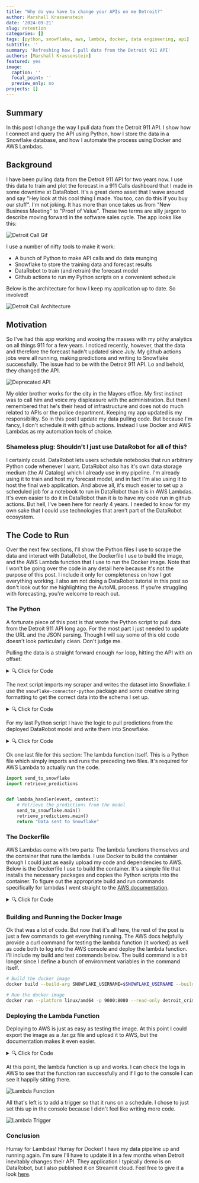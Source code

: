 ```yaml
---
title: "Why do you have to change your APIs on me Detroit?"
author: Marshall Krassenstein
date: '2024-09-21'
slug: retention
categories: []
tags: [python, snowflake, aws, lambda, docker, data engineering, api]
subtitle: ''
summary: 'Refreshing how I pull data from the Detroit 911 API'
authors: [Marshall Krassenstein]
featured: yes
image:
  caption: ''
  focal_point: ''
  preview_only: no
projects: []
---
```


## Summary

In this post I change the way I pull data from the Detroit 911 API. I show how I connect and query the API using Python, how I store the data in a Snowflake database, and how I automate the process using Docker and AWS Lambdas.

## Background

I have been pulling data from the Detroit 911 API for two years now. I use this data to train and plot the forecast in a 911 Calls dashboard that I made in some downtime at DataRobot. It's a great demo asset that I wave around and say "Hey look at this cool thing I made. You too, can do this if you buy our stuff". I'm not joking. It has more than once takes us from "New Business Meeting" to "Proof of Value". These two terms are silly jargon to describe moving forward in the software sales cycle. The app looks like this:

![Detroit Call Gif](images/detroit_911_call_app.gif)

I use a number of nifty tools to make it work:
- A bunch of Python to make API calls and do data munging
- Snowflake to store the training data and forecast results
- DataRobot to train (and retrain) the forecast model
- Github actions to run my Python scripts on a convenient schedule

Below is the architecture for how I keep my application up to date. So involved!

![Detroit Call Architecture](images/detroit_call_architecture.jpg)

## Motivation

So I've had this app working and wooing the masses with my pithy analytics on all things 911 for a few years. I noticed recently, however, that the data and therefore the forecast hadn't updated since July. My github actions jobs were all running, making predictions and writing to Snowflake successfully. The issue had to be with the Detroit 911 API. Lo and behold, they changed the API.

![Deprecated API](images/deprecated_api.jpg)

My older brother works for the city in the Mayors office. My first instinct was to call him and voice my displeasure with the administration. But then I remembered that he's their head of infrastructure and does not do much related to APIs or the police department. Keeping my app updated is my responsibility. So in this post I update my data pulling code. But because I'm fancy, I don't schedule it with github actions. Instead I use Docker and AWS Lambdas as my automation tools of choice.

### Shameless plug: Shouldn't I just use DataRobot for all of this?

I certainly could. DataRobot lets users schedule notebooks that run arbitrary Python code whenever I want. DataRobot also has it's own data storage medium (the AI Catalog) which I already use in my pipeline. I'm already using it to train and host my forecast model, and in fact I'm also using it to host the final web application. And above all, it's much easier to set up a scheduled job for a notebook to run in DataRobot than it is in AWS Lambdas. It's even easier to do it in DataRobot than it is to have my code run in github actions. But hell, I've been here for nearly 4 years. I needed to know for my own sake that I could use technologies that aren't part of the DataRobot ecosystem.

## The Code to Run

Over the next few sections, I'll show the Python files I use to scrape the data and interact with DataRobot, the Dockerfile I use to build the image, and the AWS Lambda function that I use to run the Docker image. Note that I won't be going over the code in any detail here because it's not the purpose of this post. I include it only for completeness on how I got everything working. I also am not doing a DataRobot tutorial in this post so don't look out for me highlighting the AutoML process. If you're struggling with forecasting, you're welcome to reach out.

### The Python

A fortunate piece of this post is that wrote the Python script to pull data from the Detroit 911 API long ago. For the most part I just needed to update the URL and the JSON parsing. Though I will say some of this old code doesn't look particularly clean. Don't judge me.

Pulling the data is a straight forward enough `for` loop, hitting the API with an offset:

<details>

<summary>🔍 Click for Code</summary>

```python
# pull_crime_data.py

from datetime import datetime as dt
import time

from logzero import logger
import pandas as pd
import requests


ONE_YEAR_AGO = (dt.now() - pd.DateOffset(years=1)).strftime("%Y-%m-%d")

RAW_CALLS_ROUTE: str = (
    f"https://services2.arcgis.com/qvkbeam7Wirps6zC/arcgis/rest/services/Police_Serviced_911_Calls/FeatureServer/0/query?where=called_at>'{ONE_YEAR_AGO}'&outFields=*&returnGeometry=false&f=json"
)


def pull_crime_data(num_records: int) -> pd.DataFrame:
    """
    Pull data from the Detroit Police Department's 911 Call for Service API.
    API call generated here: https://data.detroitmi.gov/datasets/detroitmi::911-calls-for-service-last-30-days/about
    """

    one_year_ago = (dt.now() - pd.DateOffset(years=1)).strftime("%Y-%m-%d")
    one_year_ago_millis = (
        int(time.mktime(dt.strptime(one_year_ago, "%Y-%m-%d").timetuple())) * 1000
    )
    raw_data = pd.DataFrame()
    for i, offset in enumerate(range(0, num_records + 2000, 2000)):
        data = requests.get(RAW_CALLS_ROUTE + f"&resultOffset={offset}")
        data = data.json()
        records = [row["attributes"] for row in data.get("features")]
        df = pd.DataFrame(records).loc[lambda x: x["called_at"] > one_year_ago_millis]
        if len(df) > 0:
            start_shape = raw_data.shape
            raw_data = pd.concat((raw_data, df), axis=0)
            if raw_data.drop_duplicates().shape == start_shape:
                logger.info("DataFrame is the same size as before. Exiting loop...")
                break
        if i % 10 == 0:
            logger.info(f"Data Pulled for {offset} records")
            # be nice or pay the price
            time.sleep(1)

    return raw_data


def main():
    count_url = RAW_CALLS_ROUTE + "&returnCountOnly=true"
    record_count = requests.get(count_url)
    num_records = int(record_count.json()["count"])
    logger.info(f"Total Records in past year: {num_records}")

    detroit_crime_raw = pull_crime_data(num_records)

    detroit_crime_raw["day"] = (dt.now() + pd.DateOffset(days=1)).strftime("%Y-%m-%d")
    return detroit_crime_raw
```

</details>

The next script imports my scraper and writes the dataset into Snowflake. I use the `snowflake-connector-python` package and some creative string formatting to get the correct data into the schema I set up.

<details>

<summary>🔍 Click for Code</summary>

```python
# send_to_snowflake.py

from datetime import datetime as dt
import os

from logzero import logger
import pandas as pd
import numpy as np
import snowflake
import snowflake.connector
from snowflake.connector.pandas_tools import write_pandas
from snowflake.connector.connection import SnowflakeConnection, SnowflakeCursor

import pull_crime_data

SNOW_USERNAME = os.environ["SNOWFLAKE_USERNAME"]
SNOW_PASSWORD = os.environ["SNOWFLAKE_PASSWORD"]
SNOW_DATABASE = "SANDBOX"
SNOW_SCHEMA = "DETROIT"
SNOW_TABLE_NAME = "DETROIT_30_DAY_911_CALLS"
SNOW_LONG_TABLE_NAME = "DETROIT_911_CALLS_LONG"
SNOW_WAREHOUSE = "DEMO_WH"
SNOW_ACCOUNT = "PUBLIC"
URL = "datarobot_partner"

CURRENT_DAY = dt.now().strftime("%Y-%m-%d")
PATH = "./data/"


def read_data(path: str) -> pd.DataFrame:
    """
    Reads in the data from the given path.
    """
    return pd.read_csv(path)


def reformat_data(df: pd.DataFrame) -> pd.DataFrame:
    """Make dataset usable for training.

    Condenses raw pull from Detroit API into consistently spaced training data
    uniquely keyed by district, priority, and call hour.
    """
    df_condense = (
        df.assign(
            call_time=lambda x: (x["called_at"] / 1000).astype("datetime64[s]"),
            call_hour=lambda x: x["call_time"].dt.floor("h"),
            call_day=lambda x: x["call_time"].dt.floor("d"),
            priority=lambda x: x["priority"].replace("P", None).replace(" ", None),
            district=lambda x: "District "
            + x.council_district.fillna(0).astype(float).astype(int).astype(str),
            incidents=1,
        )
        .loc[
            lambda x: (x.call_day < CURRENT_DAY)
            | ((x.call_day == CURRENT_DAY) & (x.call_hour.dt.hour == 0))
        ]
        .loc[lambda x: x.district != "District 0"]
        .loc[lambda x: ~pd.isna(x.priority)]
        .assign(priority=lambda x: x.priority.astype(int))
        .loc[lambda x: x.priority.isin(list(range(1, 6)))]
    )

    dummy_p = pd.get_dummies(df_condense.priority.replace(" ", None))

    d_cols = [f"priority_{i}" for i in dummy_p.columns]
    dummy_p.columns = d_cols
    df_encode = pd.DataFrame(
        np.hstack((df_condense, dummy_p)), columns=list(df_condense.columns) + d_cols
    )

    df_shrink = (
        df_encode.groupby(["call_hour", "district"])
        .agg(
            {
                "incidents": "sum",
                "priority_1": "sum",
                "priority_2": "sum",
                "priority_3": "sum",
                "priority_4": "sum",
                "priority_5": "sum",
            }
        )
        .reset_index()
        .assign(association_id=lambda x: x.district + " - " + x.call_hour.astype(str))
        .assign(call_hour=lambda x: x.call_hour.astype(str))
    )
    for i in range(1, 6):
        df_shrink[f"priority_{i}"] = df_shrink[f"priority_{i}"].astype(int)
    df_long = (
        df_condense.groupby(["call_hour", "priority", "district"])["incidents"]
        .sum()
        .reset_index()
        .assign(
            series_id=lambda x: "D" + x.district.str[-1] + "P" + x.priority.astype(str),
            unique_key=lambda x: x.series_id + " " + x.call_hour.astype(str),
            call_hour=lambda x: x.call_hour.astype(str),
        )
    )[["call_hour", "district", "priority", "incidents", "series_id", "unique_key"]]
    df_long.columns = [i.upper() for i in df_long.columns]

    interpolated_df = pd.DataFrame()
    for series in df_long.SERIES_ID.unique():
        t_df = df_long.loc[lambda x: x.SERIES_ID == series].reset_index(drop=True)
        district, priority, series_id = (
            t_df.DISTRICT[0],
            t_df.PRIORITY[0],
            t_df.SERIES_ID[0],
        )
        min_date, max_date = t_df["CALL_HOUR"].min(), t_df["CALL_HOUR"].max()
        t_df["CALL_HOUR"] = pd.to_datetime(t_df["CALL_HOUR"])
        r = pd.date_range(start=min_date, end=max_date, freq="h")
        new_df = (
            t_df.set_index("CALL_HOUR")
            .reindex(r)
            .assign(
                DISTRICT=district,
                PRIORITY=priority,
                SERIES_ID=series_id,
                UNIQUE_KEY=lambda x: series_id + " " + x.index.astype(str),
            )
            .fillna(0)
            .reset_index()
            .rename(columns={"index": "CALL_HOUR"})
        )
        interpolated_df = pd.concat((interpolated_df, new_df), axis=0)
    interpolated_df["CALL_HOUR"] = interpolated_df["CALL_HOUR"].astype(str)

    return df_shrink, interpolated_df


def count_and_delete_records(
    cur: SnowflakeCursor,
    table_name: str,
    longest_ago_call_date: str,
    call_hour: str = "call_hour",
):

    sql = f"""SELECT count(*) as total FROM {SNOW_DATABASE}.{SNOW_SCHEMA}.{table_name} as a WHERE a."{call_hour}" >= TO_TIMESTAMP_NTZ('{longest_ago_call_date}')"""
    cur.execute(sql)
    count_rows = cur.fetchone()[0]

    logger.info(f"Deleting out of date information for {count_rows} records...")
    # Drop records below latest pulled call date
    sql = f"""DELETE FROM {SNOW_DATABASE}.{SNOW_SCHEMA}.{table_name} as a WHERE a."{call_hour}" >= TO_TIMESTAMP_NTZ('{longest_ago_call_date}')"""
    logger.info(f"{count_rows} records deleted")
    cur.execute(sql)


def write_new_records(cnx: SnowflakeConnection, table_name: str, df: pd.DataFrame):
    logger.info(f"Writing new records to {table_name}...")

    # Write the fresh data from the DataFrame to the table
    success, nchunks, nrows, _ = write_pandas(
        cnx,
        df,
        database=SNOW_DATABASE,
        schema=SNOW_SCHEMA,
        table_name=table_name,
        quote_identifiers=True,
    )
    if success:
        logger.info(f"Success: {nchunks} chunks, {nrows} rows written successfully")
    else:
        logger.error("Write failed")


def send_data_to_snowflake(df_wide: pd.DataFrame, df_long: pd.DataFrame) -> None:
    """
    Sends the data to Snowflake.
    """

    # Create the connection to the Snowflake database.
    cnx = snowflake.connector.connect(
        user=SNOW_USERNAME,
        password=SNOW_PASSWORD,
        account=URL,
        warehouse=SNOW_WAREHOUSE,
        database=SNOW_DATABASE,
        schema=SNOW_SCHEMA,
    )

    # Create a Cursor
    cur = cnx.cursor()

    # cur data type

    longest_ago_call_date = min(pd.to_datetime(df_wide.call_hour).astype(str))

    count_and_delete_records(cur, SNOW_TABLE_NAME, longest_ago_call_date)
    write_new_records(cnx, SNOW_TABLE_NAME, df_wide)

    count_and_delete_records(
        cur, SNOW_LONG_TABLE_NAME, longest_ago_call_date, call_hour="CALL_HOUR"
    )
    write_new_records(cnx, SNOW_LONG_TABLE_NAME, df_long)

    cnx.close()


def main(read_from_file: bool = False) -> None:
    if read_from_file:
        logger.info("Reading Data")
        df = read_data(os.path.join(PATH, "detroit_crime.csv"))
    else:
        df = pull_crime_data.main()
    logger.info("Prepping Data")
    df_wide, df_long = reformat_data(df)
    logger.info("Sending Data to Snowflake")
    send_data_to_snowflake(df_wide, df_long)
    logger.info("Finished")


if __name__ == "__main__":
    main(read_from_file=False)


```

</details>

For my last Python script I have the logic to pull predictions from the deployed DataRobot model and write them into Snowflake.

<details>

<summary>🔍 Click for Code</summary>

```python
# retrieve_predictions.py
import datetime
import os

import datarobot as dr
from logzero import logger
import pandas as pd
import snowflake
import snowflake.connector
from snowflake.connector.pandas_tools import write_pandas

SNOW_USERNAME = os.environ["SNOWFLAKE_USERNAME"]
SNOW_PASSWORD = os.environ["SNOWFLAKE_PASSWORD"]
SNOW_DATABASE = "SANDBOX"
SNOW_SCHEMA = "DETROIT"
SNOW_TABLE_NAME_WIDE = "DETROIT_30_DAY_911_CALLS"
SNOW_PREDICTION_TABLE_NAME_WIDE = "DETROIT_30_DAY_911_CALLS_PREDICTIONS"
SNOW_WAREHOUSE = "DEMO_WH"
SNOW_ACCOUNT = "PUBLIC"
URL = "datarobot_partner"


SNOW_TABLE_NAME_LONG = "DETROIT_911_CALLS_LONG"
SNOW_PREDICTION_TABLE_NAME_LONG = "DETROIT_911_CALLS_RENEW_LONG_PREDICTIONS"

DR_ENDPOINT = "https://app.datarobot.com/api/v2/"
API_KEY = os.environ["DATAROBOT_API_TOKEN"]
RETRAINING_AI_CATALOG_ID = "622f8b84b8cf90513094eeca"
BASE_TRAINING_AI_CATALOG_ID = "61ddb8eca93a7c03f6a5816b"
DEPLOYMENT_ID = "62309f2eb9797a90972f84a8"


def pull_data_from_snowflake(SNOW_TABLE):

    # Create the connection to the Snowflake database.
    cnx = snowflake.connector.connect(
        user=SNOW_USERNAME,
        password=SNOW_PASSWORD,
        account=URL,
        warehouse=SNOW_WAREHOUSE,
        database=SNOW_DATABASE,
        schema=SNOW_SCHEMA,
    )

    # # Create a Cursor
    cur = cnx.cursor()
    call_hour = "call_hour" if SNOW_TABLE == SNOW_TABLE_NAME_WIDE else "CALL_HOUR"
    sql = f"""
        SELECT *  
        FROM {SNOW_DATABASE}.{SNOW_SCHEMA}.{SNOW_TABLE} as a 
        WHERE a."{call_hour}" >= (
            SELECT ADD_MONTHS(MAX(b."{call_hour}"),-3) FROM {SNOW_DATABASE}.{SNOW_SCHEMA}.{SNOW_TABLE} as b
            )
            """
    cur.execute(sql)
    df = cur.fetch_pandas_all()
    cur.close()
    return df


def build_long_prediction_set(df: pd.DataFrame, start_hours: int, fd_hours: int) -> pd.DataFrame:

    latest_call_hour = df.CALL_HOUR.max()
    prediction_start = latest_call_hour + datetime.timedelta(hours=start_hours)
    prediction_end = latest_call_hour + datetime.timedelta(hours=fd_hours)

    priorities = [str(i) for i in range(1, 6)]
    df_predictions = df.loc[lambda x: x.PRIORITY.isin(priorities)]
    district_priority = df_predictions[["DISTRICT", "PRIORITY"]].drop_duplicates()
    # district_priority_list = list(itertools.product(*district_priority.values))
    for district, priority in district_priority.values:
        # temp = df.loc[(df.district == district) & (df.priority == priority)]

        df_future = (
            pd.DataFrame(
                pd.date_range(start=prediction_start, end=prediction_end, freq="h")
            )
            .rename(columns={0: "CALL_HOUR"})
            .assign(
                DISTRICT=district,
                PRIORITY=priority,
                SERIES_ID="D" + district[-1] + "P" + str(priority),
            )
        )
        df_predictions = pd.concat((df_predictions, df_future))

    df_prediction_file = (
        df_predictions.reset_index(drop=True)
        .assign(UNIQUE_KEY=lambda x: x.SERIES_ID + " " + x.CALL_HOUR.astype(str))
        .assign(
            CALL_HOUR=lambda x: pd.to_datetime(
                x.CALL_HOUR.astype(str) + ".001", unit="ns"
            )
        )
        .sort_values(by=["SERIES_ID", "CALL_HOUR"])
    )

    return df_prediction_file


def predict(
    data,
    deployment_id,
    forecast_point=None,
    predictions_start_date=None,
    predictions_end_date=None,
):
    """
    Make predictions on data provided using DataRobot deployment_id provided.
    See docs for details:
         https://app.datarobot.com/docs/predictions/api/dr-predapi.html

    Parameters
    ----------
    data : str
        Feature1,Feature2
        numeric_value,string
    deployment_id : str
        Deployment ID to make predictions with.
    forecast_point : str, optional
        Forecast point as timestamp in ISO format
    predictions_start_date : str, optional
        Start of predictions as timestamp in ISO format
    predictions_end_date : str, optional
        End of predictions as timestamp in ISO format

    Returns
    -------
    Response schema:
        https://app.datarobot.com/docs/predictions/api/dr-predapi.html#response-schema

    Raises
    ------
    DataRobotPredictionError if there are issues getting predictions from DataRobot
    """
    # Set HTTP headers. The charset should match the contents of the file.
    headers = {
        "Content-Type": "text/plain; charset=UTF-8",
        "Authorization": "Bearer {}".format(API_KEY),
        "DataRobot-Key": DATAROBOT_KEY,
    }

    url = API_URL.format(deployment_id=deployment_id)

    params = {
        "forecastPoint": forecast_point,
        "predictionsStartDate": predictions_start_date,
        "predictionsEndDate": predictions_end_date,
    }

    # Make API request for predictions
    predictions_response = requests.post(url, data=data, headers=headers, params=params)
    return predictions_response.json()


def predictions_to_dataframe(
    predictions: pd.DataFrame, snow_table_name: str
) -> pd.DataFrame:
    """
    Converts the predictions into a dataframe
    """

    predictions_df = pd.DataFrame()

    for row in predictions["data"]:
        temp_dict = {}
        temp_dict["seriesId"] = [row["seriesId"]]
        temp_dict["timestamp"] = [row["timestamp"]]
        temp_dict["prediction"] = [row["prediction"]]
        temp_dict["forecastDistance"] = [row["forecastDistance"]]
        temp_dict["assocation_id"] = [
            row.get("passthroughValues").get("association_id")
        ]

        if snow_table_name == SNOW_PREDICTION_TABLE_NAME_WIDE:
            temp_dict["assocation_id"] = [
                row.get("passthroughValues").get("association_id")
            ]
            temp_df = pd.DataFrame(temp_dict)
            temp_df.columns = [
                "district",
                "call_hour",
                "incidents",
                "forecast_distance",
                "association_id",
            ]

        else:
            temp_dict["assocation_id"] = [
                row.get("passthroughValues").get("UNIQUE_KEY")
            ]
            try:
                temp_dict["interval_high"] = [
                    row.get("predictionIntervals").get("80").get("high")
                ]
                temp_dict["interval_low"] = [
                    row.get("predictionIntervals").get("80").get("low")
                ]
            except:
                temp_dict["interval_high"] = [0]
                temp_dict["interval_low"] = [0]

            temp_df = pd.DataFrame(temp_dict)
            temp_df.columns = [
                "SERIES_ID",
                "CALL_HOUR",
                "INCIDENTS",
                "FORECAST_DISTANCE",
                "UNIQUE_KEY",
                "INTERVAL_HIGH",
                "INTERVAL_LOW",
            ]

        predictions_df = pd.concat((predictions_df, temp_df))

        temp_df = pd.DataFrame(temp_dict)

    call_hour = (
        "call_hour"
        if snow_table_name == SNOW_PREDICTION_TABLE_NAME_WIDE
        else "CALL_HOUR"
    )
    predictions_df[call_hour] = pd.to_datetime(
        predictions_df[call_hour]
    ).dt.tz_localize(None)
    return predictions_df


def write_latest_predictions_to_snowflake(
    df: pd.DataFrame, snow_prediction_table: str
) -> None:
    cnx = snowflake.connector.connect(
        user=SNOW_USERNAME,
        password=SNOW_PASSWORD,
        account=URL,
        warehouse=SNOW_WAREHOUSE,
        database=SNOW_DATABASE,
        schema=SNOW_SCHEMA,
    )

    # # Create a Cursor
    cur = cnx.cursor()
    if snow_prediction_table == SNOW_PREDICTION_TABLE_NAME_WIDE:
        sql = f"""
            CREATE OR REPLACE TABLE 
            {SNOW_DATABASE}.{SNOW_SCHEMA}.{snow_prediction_table} (
                district TEXT,
                call_hour TIMESTAMP_NTZ,
                incidents numeric(30,3),
                forecast_distance INTEGER,
                association_id TEXT
            );
            """
    else:
        print("Long Query")
        sql = f"""
            CREATE OR REPLACE TABLE
            {SNOW_DATABASE}.{SNOW_SCHEMA}.{snow_prediction_table} (
                SERIES_ID TEXT,
                CALL_HOUR TIMESTAMP_NTZ,
                INCIDENTS numeric(30,3),
                FORECAST_DISTANCE INTEGER,
                UNIQUE_KEY varchar(255) NOT NULL,
                INTERVAL_HIGH numeric(30,3),
                INTERVAL_LOW numeric(30,3)
            );
            """

    cur.execute(sql)

    call_hour = (
        "call_hour"
        if snow_prediction_table == SNOW_PREDICTION_TABLE_NAME_WIDE
        else "CALL_HOUR"
    )
    df[call_hour] = pd.to_datetime(df[call_hour]).astype(str)
    df.columns = [i.upper() for i in df.columns]
    # Write the data from the DataFrame to the table named
    # Update Table Name
    _, _, nrows, _ = write_pandas(
        cnx,
        df,
        database=SNOW_DATABASE,
        schema=SNOW_SCHEMA,
        table_name=snow_prediction_table,
        quote_identifiers=True,
    )
    logger.info(
        "Great success! Wrote {} rows to {}".format(nrows, snow_prediction_table)
    )
    cnx.close()
    return


def remove_old_retraining_data(client: dr.client, did: str):
    url = f"{DR_ENDPOINT}/datasets/{did}/versions/"
    dataset_versions = client.get(url).json()
    logger.info(f"Found {dataset_versions['count']} versions of {did}")
    if dataset_versions["count"] > 75:
        sorted_versions = sorted(
            dataset_versions["data"], key=lambda x: pd.to_datetime(x["creationDate"])
        )
        for version in sorted_versions[:-50]:
            url = f"{DR_ENDPOINT}/datasets/{did}/versions/{version['versionId']}"
            client.delete(url)
        logger.info(f"Deleted {dataset_versions['count'] - 50} versions of {did}")


def main():
    """
    Runs all the functions
    """
    logger.info(f"Retrieving data from Snowflake table: {SNOW_TABLE_NAME_LONG}")
    df = pull_data_from_snowflake(SNOW_TABLE=SNOW_TABLE_NAME_LONG)
    logger.info("Building/writing prediction set")

    scoring_data = build_long_prediction_set(df, 1, 168).to_csv()
    logger.info("Retrieving predictions from DataRobot")

    # Primary Deployment ***
    predictions = predict(
        scoring_data,
        DEPLOYMENT_ID_LONG,
        forecast_point=None,
        predictions_start_date=None, 
        predictions_end_date=None,
    )

    df_predictions = predictions_to_dataframe(
        predictions, SNOW_PREDICTION_TABLE_NAME_LONG
    )

    logger.info(f"Writing predictions to {SNOW_PREDICTION_TABLE_NAME_LONG}")
    write_latest_predictions_to_snowflake(
        df_predictions, SNOW_PREDICTION_TABLE_NAME_LONG
    )

    logger.info("Cleaning out old retraining data from AI Catalog")
    client = dr.Client(endpoint=DR_ENDPOINT, token=API_KEY)
    remove_old_retraining_data(client, RETRAINING_AI_CATALOG_ID)
    remove_old_retraining_data(client, BASE_TRAINING_AI_CATALOG_ID)

    return


if __name__ == "__main__":

    # Long table that predicts on priority
    main()

```

</details>

Ok one last file for this section: The lambda function itself. This is a Python file which simply imports and runs the preceding two files. It's required for AWS Lambda to actually run the code.

```python
import send_to_snowflake
import retrieve_predictions


def lambda_handler(event, context):
    # Retrieve the predictions from the model
    send_to_snowflake.main()
    retrieve_predictions.main()
    return "Data sent to Snowflake"
```

### The Dockerfile

AWS Lambdas come with two parts: The lambda functions themselves and the container that runs the lambda. I use Docker to build the container though I could just as easily upload my code and dependencies to AWS. Below is the Dockerfile I use to build the container. It's a simple file that installs the necessary packages and copies the Python scripts into the container. To figure out the appropriate build and run commands specifically for lambdas I went straight to the [AWS documentation](https://docs.aws.amazon.com/lambda/latest/dg/python-image.html#python-image-instructions).

<details>

<summary>🔍 Click for Code</summary>

```Dockerfile
# Slim python 3.10
FROM public.ecr.aws/lambda/python:3.10

ARG LAMBDA_TASK_ROOT=${LAMBDA_TASK_ROOT} 

# Copy requirements.txt
COPY requirements.txt ${LAMBDA_TASK_ROOT}
COPY constraints.txt ${LAMBDA_TASK_ROOT}

# Install the specified packages
RUN pip install -r requirements.txt -c constraints.txt

# Copy function code
COPY pull_crime_data.py ${LAMBDA_TASK_ROOT}
COPY send_to_snowflake.py ${LAMBDA_TASK_ROOT}
COPY predict.py ${LAMBDA_TASK_ROOT}
COPY retrieve_predictions.py ${LAMBDA_TASK_ROOT}
COPY lambda_function.py ${LAMBDA_TASK_ROOT}


# Define build-time ARG variables
ARG SNOWFLAKE_USERNAME
ARG SNOWFLAKE_PASSWORD
ARG DATAROBOT_API_TOKEN

# Set environment variables using ENV
ENV SNOWFLAKE_USERNAME=${SNOWFLAKE_USERNAME}
ENV SNOWFLAKE_PASSWORD=${SNOWFLAKE_PASSWORD}
ENV DATAROBOT_API_TOKEN=${DATAROBOT_API_TOKEN}

# Set the CMD to your handler (could also be done as a parameter override outside of the Dockerfile)
CMD [ "lambda_function.handler" ]
```

</details>

### Building and Running the Docker Image

Ok that was a lot of code. But now that it's all here, the rest of the post is just a few commands to get everything running. The AWS docs helpfully provide a curl command for testing the lambda function (it worked) as well as code both to log into the AWS console and deploy the lambda function. I'll include my build and test commands below. The build command is a bit longer since I define a bunch of environment variables in the command itself.

```sh 
# Build the docker image
docker build --build-arg SNOWFLAKE_USERNAME=$SNOWFLAKE_USERNAME --build-arg SNOWFLAKE_PASSWORD$SNOWFLAKE_PASSWORD --build-arg DATAROBOT_API_TOKEN=$DATAROBOT_API_TOKEN --tag detroit_crime_pull --platform linux/amd64 .

# Run the docker image
docker run --platform linux/amd64 -p 9000:8080 --read-only detroit_crime_pull
```

### Deploying the Lambda Function

Deploying to AWS is just as easy as testing the image. At this point I could export the image as a .tar.gz file and upload it to AWS, but the documentation makes it even easier. 

<details>

<summary>🔍 Click for Code</summary>

```sh
# Login
aws ecr get-login-password --region us-east-1 | docker login --username AWS --password-stdin 75xxxxxxxx60.dkr.ecr.us-east-1.amazonaws.com

# Create the repository
aws ecr create-repository --repository-name detroit-crime-pull  --region us-east-1 --image-scanning-configuration scanOnPush=true --image-tag-mutability MUTABLE

# Tag the image
docker tag detroit_crime_pull:latest 75xxxxxxxx60.dkr.ecr.us-east-1.amazonaws.com/detroit-crime-pull:latest

# Push the image
docker push 75xxxxxxxx60.dkr.ecr.us-east-1.amazonaws.com/detroit-crime-pull:latest

# Create the lambda function
aws lambda create-function \
  --function-name pull-crime-data \
  --package-type Image \
  --code ImageUri=75xxxxxxxx60.dkr.ecr.us-east-1.amazonaws.com/detroit-crime-pull:latest \
  --role arn:aws:iam::75xxxxxxxx60:role/lambda-role # You can create a role in the console if you don't have one

# Test the lambda function
aws lambda invoke --function-name pull-crime-data response.json

# Response:
{
    "StatusCode": 200,
    "FunctionError": "Unhandled",
    "ExecutedVersion": "$LATEST"
}
```

</details>

At this point, the lambda function is up and works. I can check the logs in AWS to see that the function ran successfully and if I go to the console I can see it happily sitting there.

![Lambda Function](images/lambda_1.jpg)

All that's left is to add a trigger so that it runs on a schedule. I chose to just set this up in the console because I didn't feel like writing more code.

![Lambda Trigger](images/lambda_2.jpg)

### Conclusion

Hurray for Lambdas! Hurray for Docker! I have my data pipeline up and running again. I'm sure I'll have to update it in a few months when Detroit inevitably changes their API. They application I typically demo is on DataRobot, but I also published it on Streamlit cloud. Feel free to give it a look [here](https://detroit911.streamlit.app/).
